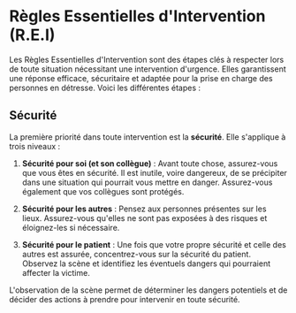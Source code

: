 # Règles Essentielles d'Intervention (R.E.I)

Les Règles Essentielles d'Intervention sont des étapes clés à respecter lors de toute situation nécessitant une intervention d'urgence. Elles garantissent une réponse efficace, sécuritaire et adaptée pour la prise en charge des personnes en détresse. Voici les différentes étapes :

## Sécurité

La première priorité dans toute intervention est la **sécurité**. Elle s'applique à trois niveaux :

1. **Sécurité pour soi (et son collègue)** : Avant toute chose, assurez-vous que vous êtes en sécurité. Il est inutile, voire dangereux, de se précipiter dans une situation qui pourrait vous mettre en danger. Assurez-vous également que vos collègues sont protégés.

2. **Sécurité pour les autres** : Pensez aux personnes présentes sur les lieux. Assurez-vous qu'elles ne sont pas exposées à des risques et éloignez-les si nécessaire.

3. **Sécurité pour le patient** : Une fois que votre propre sécurité et celle des autres est assurée, concentrez-vous sur la sécurité du patient. Observez la scène et identifiez les éventuels dangers qui pourraient affecter la victime.

L'observation de la scène permet de déterminer les dangers potentiels et de décider des actions à prendre pour intervenir en toute sécurité.